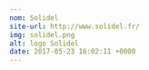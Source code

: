 ```yaml
---
nom: Solidel
site-url: http://www.solidel.fr/
img: solidel.png
alt: logo Solidel
date: 2017-05-23 16:02:11 +0000
---
```

